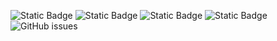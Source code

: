 ![Static Badge](https://img.shields.io/badge/blacklists-61-000000) ![Static Badge](https://img.shields.io/badge/blacklisted-2997712-cc0000) ![Static Badge](https://img.shields.io/badge/whitelisted-2254-00CC00) ![Static Badge](https://img.shields.io/badge/streaming_blacklist-28107-000000) ![GitHub issues](https://img.shields.io/github/issues/fabriziosalmi/blacklists)
